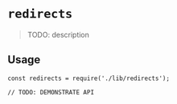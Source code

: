 # `redirects`

> TODO: description

## Usage

```
const redirects = require('./lib/redirects');

// TODO: DEMONSTRATE API
```
